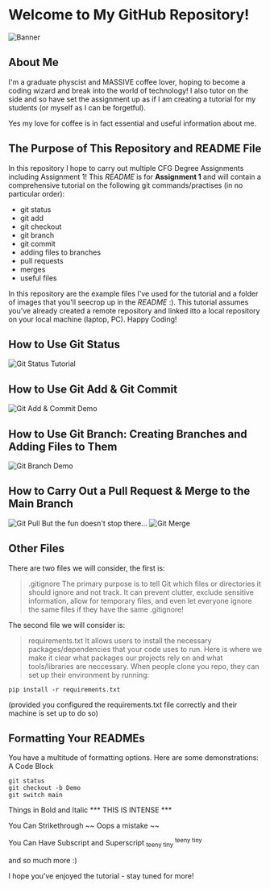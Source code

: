 # Welcome to My GitHub Repository! 
![Banner](images/banner.jpg)
## About Me

I'm a graduate physcist and MASSIVE coffee lover, hoping to become a coding wizard and break into the world of technology! I also tutor on the side and so have set the assignment up as if I am creating a tutorial for my students (or myself as I can be forgetful). 

Yes my love for coffee is in fact essential and useful information about me.

## The Purpose of This Repository and README File

In this repository I hope to carry out multiple CFG Degree Assignments including Assignment 1! This *README* is for **Assignment 1** and will contain a comprehensive tutorial on the following git commands/practises (in no particular order):

- git status
- git add
- git checkout
- git branch
- git commit
- adding files to branches
- pull requests
- merges
- useful files

In this repository are the example files I've used for the tutorial and a folder of images that you'll seecrop up in the *README* :). This tutorial assumes you've already created a remote repository and linked itto a local repository on your local machine (laptop, PC). Happy Coding!  

## How to Use Git Status
![Git Status Tutorial](images/gitStatus.jpg)

## How to Use Git Add & Git Commit
![Git Add & Commit Demo](images/gitAddCommit.jpg)

## How to Use Git Branch: Creating Branches and Adding Files to Them
![Git Branch Demo](images/gitBranch.jpg)

## How to Carry Out a Pull Request & Merge to the Main Branch
![Git Pull](images/mergePull1.jpg)
But the fun doesn't stop there...
![Git Merge](images/mergePull2.jpg)

## Other Files
There are two files we will consider, the first is:
> .gitignore
The primary purpose is to tell Git which files or directories it should ignore and not track. It can prevent clutter, exclude sensitive information, allow for temporary files, and even let everyone ignore the same files if they have the same .gitignore!

The second file we will consider is:
> requirements.txt
It allows users to install the necessary packages/dependencies that your code uses to run. Here is where we make it clear what packages our projects rely on and what tools/libraries are neccessary. When people clone you repo, they can set up their environment by running:
```
pip install -r requirements.txt

```
(provided you configured the requirements.txt file correctly and their machine is set up to do so)

## Formatting Your READMEs
You have a multitude of formatting options. Here are some demonstrations:
A Code Block
```
git status
git checkout -b Demo
git switch main

```
Things in Bold and Italic
*** THIS IS INTENSE ***

You Can Strikethrough
~~ Oops a mistake ~~

You Can Have Subscript and Superscript
<sub> teeny tiny </sub>
<sup> teeny tiny </sup>

and so much more :)

I hope you've enjoyed the tutorial - stay tuned for more! 


